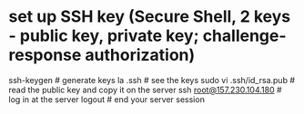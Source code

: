 # set up SSH key (Secure Shell, 2 keys - public key, private key; challenge-response authorization)

ssh-keygen # generate keys
la .ssh # see the keys
sudo vi .ssh/id_rsa.pub # read the public key and copy it on the server
ssh root@157.230.104.180 # log in at the server
logout # end your server session
